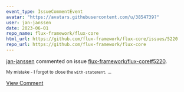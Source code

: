 ```yaml
---
event_type: IssueCommentEvent
avatar: "https://avatars.githubusercontent.com/u/3854739?"
user: jan-janssen
date: 2023-06-01
repo_name: flux-framework/flux-core
html_url: https://github.com/flux-framework/flux-core/issues/5220
repo_url: https://github.com/flux-framework/flux-core
---
```


<a href='https://github.com/jan-janssen' target='_blank'>jan-janssen</a> commented on issue <a href='https://github.com/flux-framework/flux-core/issues/5220' target='_blank'>flux-framework/flux-core#5220</a>.

<small>My mistake - I forgot to close the `with-statement`. ...</small>

<a href='https://github.com/flux-framework/flux-core/issues/5220' target='_blank'>View Comment</a>